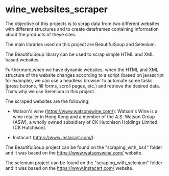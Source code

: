 # wine_websites_scraper
The objective of this projects is to scrap data from two different websites with different structures and to create dataframes containing information about the products of these sites.

The main libraries used on this project are BeautifulSoup and Selenium.

The BeautifulSoup library can be used to scrap simple HTML and XML based websites. 

Furthermore,when we have dynamic websites, when the HTML and XML structure of the website changes according to a script (based on javascript for example), we can use a headless browser to automate some tasks (press buttons, fill forms, scroll pages, etc.) and retrieve the desired data. Thats why we use Selenium in this project.

The scraped websites are the following:

- Watson's wine (https://www.watsonswine.com/): Watson's Wine is a wine retailer in Hong Kong and a member of the A.S. Watson Group (ASW), a wholly owned subsidiary of CK Hutchison Holdings Limited (CK Hutchison).

- Instacart (https://www.instacart.com/):



The BeautifulSoup project can be found on the "scraping_with_bs4" folder and it was 
based on the https://www.watsonswine.com/ website.

The selenium project can be found on the "scraping_with_selenium" folder and it was
based on the https://www.instacart.com/ website.


